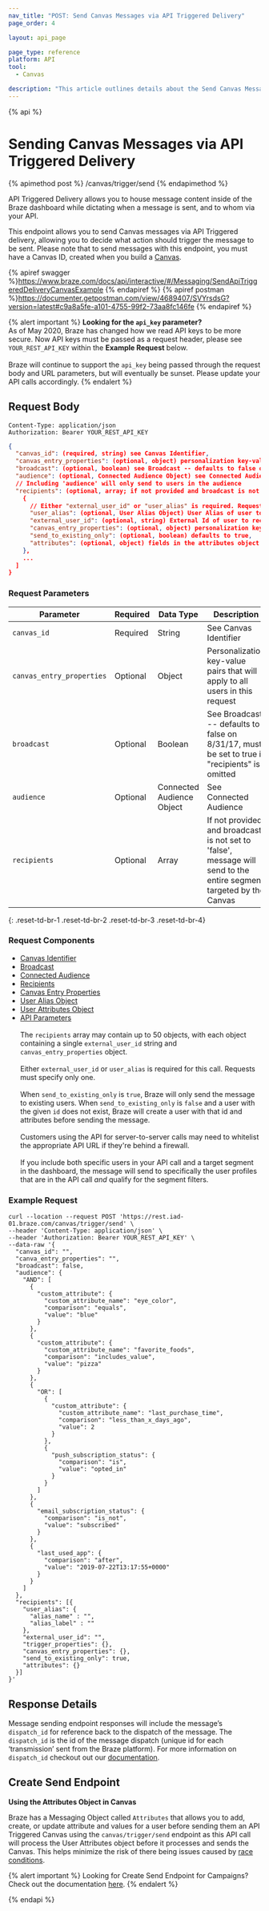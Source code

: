```yaml
---
nav_title: "POST: Send Canvas Messages via API Triggered Delivery"
page_order: 4

layout: api_page

page_type: reference
platform: API
tool:
  - Canvas

description: "This article outlines details about the Send Canvas Messages via API Triggered Delivery Braze endpoint."
---
```

{% api %}
# Sending Canvas Messages via API Triggered Delivery
{% apimethod post %}
/canvas/trigger/send
{% endapimethod %}

API Triggered Delivery allows you to house message content inside of the Braze dashboard while dictating when a message is sent, and to whom via your API.

This endpoint allows you to send Canvas messages via API Triggered delivery, allowing you to decide what action should trigger the message to be sent. Please note that to send messages with this endpoint, you must have a Canvas ID, created when you build a [Canvas]({{site.baseurl}}/api/identifier_types/#canvas-api-identifier).

{% apiref swagger %}https://www.braze.com/docs/api/interactive/#/Messaging/SendApiTriggeredDeliveryCanvasExample {% endapiref %}
{% apiref postman %}https://documenter.getpostman.com/view/4689407/SVYrsdsG?version=latest#c9a8a5fe-a101-4755-99f2-73aa8fc146fe {% endapiref %}

{% alert important %}
__Looking for the `api_key` parameter?__<br>As of May 2020, Braze has changed how we read API keys to be more secure. Now API keys must be passed as a request header, please see `YOUR_REST_API_KEY` within the __Example Request__ below.<br><br>Braze will continue to support the `api_key` being passed through the request body and URL parameters, but will eventually be sunset. Please update your API calls accordingly.
{% endalert %}


## Request Body

```
Content-Type: application/json
Authorization: Bearer YOUR_REST_API_KEY
```

```json
{
  "canvas_id": (required, string) see Canvas Identifier,
  "canvas_entry_properties": (optional, object) personalization key-value pairs that will apply to all users in this request,
  "broadcast": (optional, boolean) see Broadcast -- defaults to false on 8/31/17, must be set to true if "recipients" is omitted,
  "audience": (optional, Connected Audience Object) see Connected Audience,
  // Including 'audience' will only send to users in the audience
  "recipients": (optional, array; if not provided and broadcast is not set to 'false', message will send to the entire segment targeted by the Canvas) [
    {
      // Either "external_user_id" or "user_alias" is required. Requests must specify only one.
      "user_alias": (optional, User Alias Object) User Alias of user to receive message,
      "external_user_id": (optional, string) External Id of user to receive message,
      "canvas_entry_properties": (optional, object) personalization key-value pairs that will apply to this user (these key-value pairs will override any keys that conflict with canvas_entry_properties above)
      "send_to_existing_only": (optional, boolean) defaults to true,
      "attributes": (optional, object) fields in the attributes object will create or update an attribute of that name with the given value on the specified user profile before the message is sent and existing values will be overwritten
    },
    ...
  ]
}
```

### Request Parameters

| Parameter | Required | Data Type | Description |
| --------- | ---------| --------- | ----------- |
|`canvas_id`|Required|String|See Canvas Identifier|
|`canvas_entry_properties`|Optional|Object|Personalization key-value pairs that will apply to all users in this request|
|`broadcast`|Optional|Boolean|See Broadcast -- defaults to false on 8/31/17, must be set to true if "recipients" is omitted|
|`audience`|Optional|Connected Audience Object|See Connected Audience|
|`recipients`|Optional|Array|If not provided and broadcast is not set to 'false', message will send to the entire segment targeted by the Canvas|
{: .reset-td-br-1 .reset-td-br-2 .reset-td-br-3  .reset-td-br-4}

### Request Components
- [Canvas Identifier]({{site.baseurl}}/api/identifier_types/)
- [Broadcast]({{site.baseurl}}/api/parameters/#broadcast)
- [Connected Audience]({{site.baseurl}}/api/objects_filters/connected_audience/)
- [Recipients]({{site.baseurl}}/api/objects_filters/recipient_object/)
- [Canvas Entry Properties]({{site.baseurl}}/api/objects_filters/canvas_entry_properties_object/)
- [User Alias Object]({{site.baseurl}}/api/objects_filters/user_alias_object/)
- [User Attributes Object]({{site.baseurl}}/api/objects_filters/user_attributes_object/)
- [API Parameters]({{site.baseurl}}/api/parameters)
<br><br>
The `recipients` array may contain up to 50 objects, with each object containing a single `external_user_id` string and `canvas_entry_properties` object.
<br><br>
Either `external_user_id` or `user_alias` is required for this call. Requests must specify only one.
<br><br>
When `send_to_existing_only` is `true`, Braze will only send the message to existing users. When `send_to_existing_only` is `false` and a user with the given `id` does not exist, Braze will create a user with that id and attributes before sending the message.
<br><br>
Customers using the API for server-to-server calls may need to whitelist the appropriate API URL if they're behind a firewall.
<br><br>
If you include both specific users in your API call and a target segment in the dashboard, the message will send to specifically the user profiles that are in the API call *and* qualify for the segment filters.

### Example Request
```
curl --location --request POST 'https://rest.iad-01.braze.com/canvas/trigger/send' \
--header 'Content-Type: application/json' \
--header 'Authorization: Bearer YOUR_REST_API_KEY' \
--data-raw '{
  "canvas_id": "",
  "canva_entry_properties": "",
  "broadcast": false,
  "audience": {
    "AND": [
      {
        "custom_attribute": {
          "custom_attribute_name": "eye_color",
          "comparison": "equals",
          "value": "blue"
        }
      },
      {
        "custom_attribute": {
          "custom_attribute_name": "favorite_foods",
          "comparison": "includes_value",
          "value": "pizza"
        }
      },
      {
        "OR": [
          {
            "custom_attribute": {
              "custom_attribute_name": "last_purchase_time",
              "comparison": "less_than_x_days_ago",
              "value": 2
            }
          },
          {
            "push_subscription_status": {
              "comparison": "is",
              "value": "opted_in"
            }
          }
        ]
      },
      {
        "email_subscription_status": {
          "comparison": "is_not",
          "value": "subscribed"
        }
      },
      {
        "last_used_app": {
          "comparison": "after",
          "value": "2019-07-22T13:17:55+0000"
        }
      }
    ]
  },
  "recipients": [{
    "user_alias": {
      "alias_name" : "",
      "alias_label" : ""
    },
    "external_user_id": "",
    "trigger_properties": {},
    "canvas_entry_properties": {},
    "send_to_existing_only": true,
    "attributes": {}
  }]
}'
```

## Response Details
Message sending endpoint responses will include the message’s `dispatch_id` for reference back to the dispatch of the message. The `dispatch_id` is the id of the message dispatch (unique id for each ‘transmission’ sent from the Braze platform). For more information on `dispatch_id` checkout out our [documentation]({{site.baseurl}}/help/help_articles/data/dispatch_id/).

## Create Send Endpoint

__Using the Attributes Object in Canvas__

Braze has a Messaging Object called `Attributes` that allows you to add, create, or update attribute and values for a user before sending them an API Triggered Canvas using the `canvas/trigger/send` endpoint as this API call will process the User Attributes object before it processes and sends the Canvas. This helps minimize the risk of there being issues caused by [race conditions][42].

{% alert important %}
Looking for Create Send Endpoint for Campaigns? Check out the documentation [here]({{site.baseurl}}/api/endpoints/messaging/send_messages/post_send_triggered_campaigns/#create-send-endpoint).
{% endalert %}

{% endapi %}

[41]: https://dashboard-01.braze.com/app_settings/developer_console/activitylog/
[42]: {{site.baseurl}}/help/best_practices/race_conditions/
